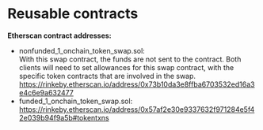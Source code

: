 # Reusable contracts

**Etherscan contract addresses:**
* nonfunded_1_onchain_token_swap.sol: <br>
With this swap contract, the funds are not sent to the contract. Both clients will need to set allowances for this swap contract, with the specific token contracts that are involved in the swap.
https://rinkeby.etherscan.io/address/0x73b10da3e8ffba6703532ed16a3e4c6e9a632477
* funded_1_onchain_token_swap.sol: https://rinkeby.etherscan.io/address/0x57af2e30e9337632f971284e5f42e039b94f9a5b#tokentxns
